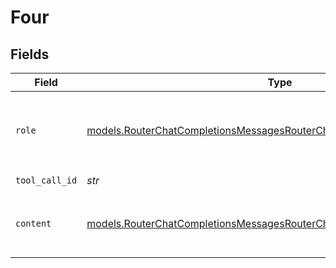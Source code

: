 # Four


## Fields

| Field                                                                                                                                                    | Type                                                                                                                                                     | Required                                                                                                                                                 | Description                                                                                                                                              |
| -------------------------------------------------------------------------------------------------------------------------------------------------------- | -------------------------------------------------------------------------------------------------------------------------------------------------------- | -------------------------------------------------------------------------------------------------------------------------------------------------------- | -------------------------------------------------------------------------------------------------------------------------------------------------------- |
| `role`                                                                                                                                                   | [models.RouterChatCompletionsMessagesRouterChatCompletionsRequestRole](../models/routerchatcompletionsmessagesrouterchatcompletionsrequestrole.md)       | :heavy_check_mark:                                                                                                                                       | The role of the messages author, in this case **tool**.                                                                                                  |
| `tool_call_id`                                                                                                                                           | *str*                                                                                                                                                    | :heavy_check_mark:                                                                                                                                       | N/A                                                                                                                                                      |
| `content`                                                                                                                                                | [models.RouterChatCompletionsMessagesRouterChatCompletionsRequestContent](../models/routerchatcompletionsmessagesrouterchatcompletionsrequestcontent.md) | :heavy_check_mark:                                                                                                                                       | The contents of a particular role's message.                                                                                                             |